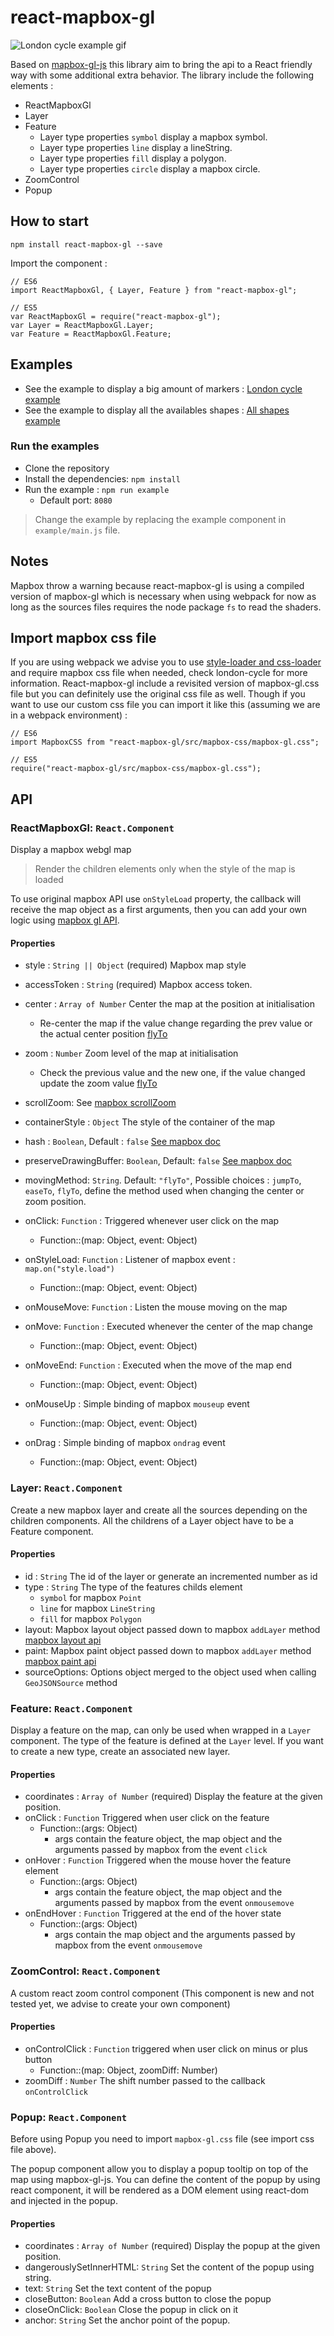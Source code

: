 # react-mapbox-gl

![London cycle example gif](london-cycle-example.gif "London cycle example gif")

Based on [mapbox-gl-js](https://www.mapbox.com/mapbox-gl-js/api/) this library aim to bring the api to a React friendly way with some additional extra behavior.
The library include the following elements :

- ReactMapboxGl
- Layer
- Feature
  - Layer type properties `symbol` display a mapbox symbol.
  - Layer type properties `line` display a lineString.
  - Layer type properties `fill` display a polygon.
  - Layer type properties `circle` display a mapbox circle.
- ZoomControl
- Popup

## How to start

```
npm install react-mapbox-gl --save
```

Import the component :

```
// ES6
import ReactMapboxGl, { Layer, Feature } from "react-mapbox-gl";

// ES5
var ReactMapboxGl = require("react-mapbox-gl");
var Layer = ReactMapboxGl.Layer;
var Feature = ReactMapboxGl.Feature;
```

## Examples

- See the example to display a big amount of markers : [London cycle example](example/london-cycle.js)
- See the example to display all the availables shapes : [All shapes example](example/all-shapes.js) 

### Run the examples

- Clone the repository
- Install the dependencies: `npm install`
- Run the example : `npm run example`
  - Default port: `8080`

> Change the example by replacing the example component in `example/main.js` file.

## Notes

Mapbox throw a warning because react-mapbox-gl is using a compiled version of mapbox-gl which is necessary when using webpack for now as long as the sources files requires the node package `fs` to read the shaders.

## Import mapbox css file

If you are using webpack we advise you to use [style-loader and css-loader](https://webpack.github.io/docs/stylesheets.html) and require mapbox css file when needed, check london-cycle for more information. React-mapbox-gl include a revisited version of mapbox-gl.css file but you can definitely use the original css file as well. Though if you want to use our custom css file you can import it like this (assuming we are in a webpack environment) :

```
// ES6
import MapboxCSS from "react-mapbox-gl/src/mapbox-css/mapbox-gl.css";

// ES5
require("react-mapbox-gl/src/mapbox-css/mapbox-gl.css");
```

## API

### ReactMapboxGl: `React.Component`

Display a mapbox webgl map
> Render the children elements only when the style of the map is loaded

To use original mapbox API use `onStyleLoad` property, the callback will receive the map object as a first arguments, then you can add your own logic using [mapbox gl API](https://www.mapbox.com/mapbox-gl-js/api/).

#### Properties
- style : `String || Object` (required) Mapbox map style
- accessToken : `String` (required) Mapbox access token.
- center : `Array of Number` Center the map at the position at initialisation
  - Re-center the map if the value change regarding the prev value or the actual center position [flyTo](https://www.mapbox.com/mapbox-gl-js/api/#Map.flyTo)
- zoom : `Number` Zoom level of the map at initialisation
  - Check the previous value and the new one, if the value changed update the zoom value [flyTo](https://www.mapbox.com/mapbox-gl-js/api/#Map.flyTo)
- scrollZoom: See [mapbox scrollZoom](https://www.mapbox.com/mapbox-gl-js/api/#Map)
- containerStyle : `Object` The style of the container of the map
- hash : `Boolean`, Default : `false` [See mapbox doc](https://www.mapbox.com/mapbox-gl-js/api/#Map)
- preserveDrawingBuffer: `Boolean`, Default: `false` [See mapbox doc](https://www.mapbox.com/mapbox-gl-js/api/#Map)
- movingMethod: `String`. Default: `"flyTo"`, Possible choices : `jumpTo`, `easeTo`, `flyTo`, define the method used when changing the center or zoom position.

- onClick: `Function` : Triggered whenever user click on the map
  - Function::(map: Object, event: Object)
- onStyleLoad: `Function` : Listener of mapbox event : `map.on("style.load")`
  - Function::(map: Object, event: Object)
- onMouseMove: `Function` : Listen the mouse moving on the map
- onMove: `Function` : Executed whenever the center of the map change
  - Function::(map: Object, event: Object)
- onMoveEnd: `Function` : Executed when the move of the map end
  - Function::(map: Object, event: Object)
- onMouseUp : Simple binding of mapbox `mouseup` event
  - Function::(map: Object, event: Object)
- onDrag : Simple binding of mapbox `ondrag` event
  - Function::(map: Object, event: Object)


### Layer: `React.Component`

Create a new mapbox layer and create all the sources depending on the children components.
All the childrens of a Layer object have to be a Feature component.

#### Properties
- id : `String` The id of the layer or generate an incremented number as id
- type : `String` The type of the features childs element
  - `symbol` for mapbox `Point`
  - `line` for mapbox `LineString`
  - `fill` for mapbox `Polygon`
- layout: Mapbox layout object passed down to mapbox `addLayer` method [mapbox layout api](https://www.mapbox.com/mapbox-gl-style-spec/#layer-layout)
- paint: Mapbox paint object passed down to mapbox `addLayer` method [mapbox paint api](https://www.mapbox.com/mapbox-gl-style-spec/#layer-paint)
- sourceOptions: Options object merged to the object used when calling `GeoJSONSource` method


### Feature: `React.Component`

Display a feature on the map, can only be used when wrapped in a `Layer` component. The type of the feature is defined at the `Layer` level. If you want to create a new type, create an associated new layer.

#### Properties
- coordinates : `Array of Number` (required) Display the feature at the given position.
- onClick : `Function` Triggered when user click on the feature
  - Function::(args: Object)
    - args contain the feature object, the map object and the arguments passed by mapbox from the event `click`
- onHover : `Function` Triggered when the mouse hover the feature element
  - Function::(args: Object)
    - args contain the feature object, the map object and the arguments passed by mapbox from the event `onmousemove`
- onEndHover : `Function` Triggered at the end of the hover state
  - Function::(args: Object)
    - args contain the map object and the arguments passed by mapbox from the event `onmousemove`


### ZoomControl: `React.Component`

A custom react zoom control component (This component is new and not tested yet, we advise to create your own component)

#### Properties
- onControlClick : `Function` triggered when user click on minus or plus button
  - Function::(map: Object, zoomDiff: Number)
- zoomDiff : `Number` The shift number passed to the callback `onControlClick`


### Popup: `React.Component`

Before using Popup you need to import `mapbox-gl.css` file (see import css file above).

The popup component allow you to display a popup tooltip on top of the map using mapbox-gl-js.
You can define the content of the popup by using react component, it will be rendered as a DOM element using react-dom and injected in the popup.

#### Properties
- coordinates : `Array of Number` (required) Display the popup at the given position.
- dangerouslySetInnerHTML: `String` Set the content of the popup using string.
- text: `String` Set the text content of the popup
- closeButton: `Boolean` Add a cross button to close the popup
- closeOnClick: `Boolean` Close the popup in click on it
- anchor: `String` Set the anchor point of the popup.
